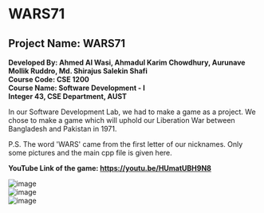 # WARS71
## Project Name: WARS71

**Developed By: Ahmed Al Wasi, Ahmadul Karim Chowdhury, Aurunave Mollik Ruddro, Md. Shirajus Salekin Shafi** <br>
**Course Code: CSE 1200** <br>
**Course Name: Software Development - I** <br>
**Integer 43, CSE Department, AUST** <br>

In our Software Development Lab, we had to make a game as a project. We chose to make a game which will uphold our Liberation War between Bangladesh and Pakistan in 1971.

P.S. The word 'WARS' came from the first letter of our nicknames. Only some pictures and the main cpp file is given here.

**YouTube Link of the game: https://youtu.be/HUmatUBH9N8**

![image](https://github.com/user-attachments/assets/4b7949e1-426d-4da2-8b8f-076b61b9a36b)
<br>
![image](https://github.com/user-attachments/assets/8cf42407-cf84-4824-86d5-5bda8ae9d875)
<br>
![image](https://github.com/user-attachments/assets/a2acba0a-3e5f-45f8-a161-3b5766440bfb)
